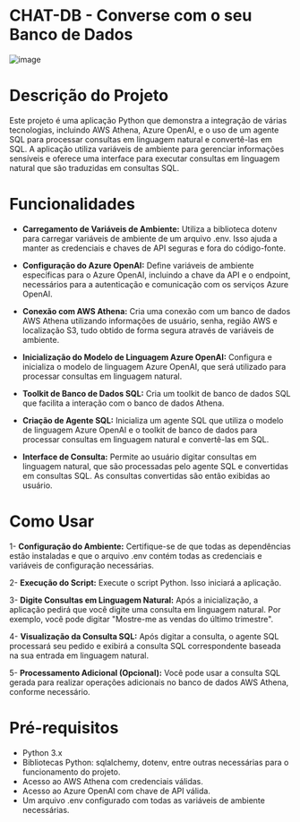 # CHAT-DB - Converse com o seu Banco de Dados

![image](https://github.com/andmartins7/chat-db/assets/128826621/d979d3a7-b79b-477b-94b7-7c99694e3c2c)


# Descrição do Projeto
Este projeto é uma aplicação Python que demonstra a integração de várias tecnologias, incluindo AWS Athena, Azure OpenAI, e o uso de um agente SQL para processar consultas em linguagem natural e convertê-las em SQL. A aplicação utiliza variáveis de ambiente para gerenciar informações sensíveis e oferece uma interface para executar consultas em linguagem natural que são traduzidas em consultas SQL.

# Funcionalidades
- **Carregamento de Variáveis de Ambiente:** Utiliza a biblioteca dotenv para carregar variáveis de ambiente de um arquivo .env. Isso ajuda a manter as credenciais e chaves de API seguras e fora do código-fonte.

- **Configuração do Azure OpenAI:** Define variáveis de ambiente específicas para o Azure OpenAI, incluindo a chave da API e o endpoint, necessários para a autenticação e comunicação com os serviços Azure OpenAI.

- **Conexão com AWS Athena:** Cria uma conexão com um banco de dados AWS Athena utilizando informações de usuário, senha, região AWS e localização S3, tudo obtido de forma segura através de variáveis de ambiente.

- **Inicialização do Modelo de Linguagem Azure OpenAI:** Configura e inicializa o modelo de linguagem Azure OpenAI, que será utilizado para processar consultas em linguagem natural.

- **Toolkit de Banco de Dados SQL:** Cria um toolkit de banco de dados SQL que facilita a interação com o banco de dados Athena.

- **Criação de Agente SQL:** Inicializa um agente SQL que utiliza o modelo de linguagem Azure OpenAI e o toolkit de banco de dados para processar consultas em linguagem natural e convertê-las em SQL.

- **Interface de Consulta:** Permite ao usuário digitar consultas em linguagem natural, que são processadas pelo agente SQL e convertidas em consultas SQL. As consultas convertidas são então exibidas ao usuário.

# Como Usar
1- **Configuração do Ambiente:** Certifique-se de que todas as dependências estão instaladas e que o arquivo .env contém todas as credenciais e variáveis de configuração necessárias.

2- **Execução do Script:** Execute o script Python. Isso iniciará a aplicação.

3- **Digite Consultas em Linguagem Natural:** Após a inicialização, a aplicação pedirá que você digite uma consulta em linguagem natural. Por exemplo, você pode digitar "Mostre-me as vendas do último trimestre".

4- **Visualização da Consulta SQL:** Após digitar a consulta, o agente SQL processará seu pedido e exibirá a consulta SQL correspondente baseada na sua entrada em linguagem natural.

5- **Processamento Adicional (Opcional):** Você pode usar a consulta SQL gerada para realizar operações adicionais no banco de dados AWS Athena, conforme necessário.

# Pré-requisitos
- Python 3.x
- Bibliotecas Python: sqlalchemy, dotenv, entre outras necessárias para o funcionamento do projeto.
- Acesso ao AWS Athena com credenciais válidas.
- Acesso ao Azure OpenAI com chave de API válida.
- Um arquivo .env configurado com todas as variáveis de ambiente necessárias.
